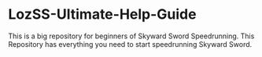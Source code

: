 # LozSS-Ultimate-Help-Guide
This is a big repository for beginners of Skyward Sword Speedrunning.
This Repository has everything you need to start speedrunning Skyward Sword.
